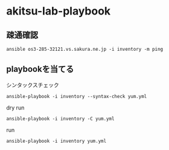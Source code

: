 # akitsu-lab-playbook

## 疎通確認
```shell
ansible os3-285-32121.vs.sakura.ne.jp -i inventory -m ping
```

## playbookを当てる
シンタックスチェック
```shell
ansible-playbook -i inventory --syntax-check yum.yml 
```
dry run
```shell
ansible-playbook -i inventory -C yum.yml 

```
run
```shell
ansible-playbook -i inventory yum.yml 
```